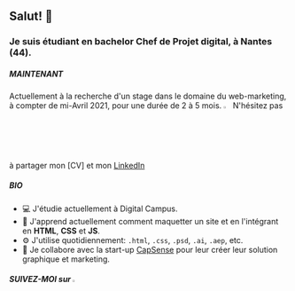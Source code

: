 ## Salut! 👋

### Je suis étudiant en bachelor Chef de Projet digital, à Nantes (44).

##### MAINTENANT

Actuellement à la recherche d'un stage dans le domaine du web-marketing, à compter de mi-Avril 2021, pour une durée de 2 à 5 mois.
<img width="2.5%" src="https://www.flaticon.com/svg/static/icons/svg/271/271228.svg"> N'hésitez pas à partager mon [CV] et mon [LinkedIn](https://www.linkedin.com/in/louis-milhes/)
##### BIO
* 💻 J'étudie actuellement à Digital Campus.
* 🌱 J'apprend actuellement comment maquetter un site et en l'intégrant en **HTML**, **CSS** et **JS**.
* ⚙️ J'utilise quotidiennement: `.html`, `.css`, `.psd`, `.ai`, `.aep`, etc.
* 📌 Je collabore avec la start-up [CapSense](https://agence-api.ouest-france.fr/societe/capesense) pour leur créer leur solution graphique et marketing.


##### SUIVEZ-MOI sur [<img width="2.5%" src="https://www.flaticon.com/svg/static/icons/svg/174/174857.svg" />](https://www.linkedin.com/in/louis-milhes/)
